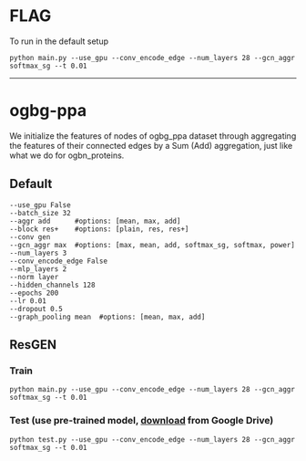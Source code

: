 # FLAG

To run in the default setup

	python main.py --use_gpu --conv_encode_edge --num_layers 28 --gcn_aggr softmax_sg --t 0.01

--------------------------------------------------------------------------------

# ogbg-ppa
We initialize the features of nodes of ogbg_ppa dataset through aggregating the features of their connected edges by a Sum (Add) aggregation, just like what we do for ogbn_proteins.

## Default 
	--use_gpu False 
	--batch_size 32
    --aggr add		#options: [mean, max, add]
    --block res+	#options: [plain, res, res+]
    --conv gen
    --gcn_aggr max 	#options: [max, mean, add, softmax_sg, softmax, power]
    --num_layers 3
    --conv_encode_edge False
	--mlp_layers 2
    --norm layer
    --hidden_channels 128
    --epochs 200
    --lr 0.01
	--dropout 0.5
	--graph_pooling mean  #options: [mean, max, add]
## ResGEN
### Train
	python main.py --use_gpu --conv_encode_edge --num_layers 28 --gcn_aggr softmax_sg --t 0.01


### Test (use pre-trained model, [download](https://drive.google.com/file/d/1vlmNPUgDes8QJ0SQoo-K5L_yFVeV1lkH/view?usp=sharing) from Google Drive)
	python test.py --use_gpu --conv_encode_edge --num_layers 28 --gcn_aggr softmax_sg --t 0.01


